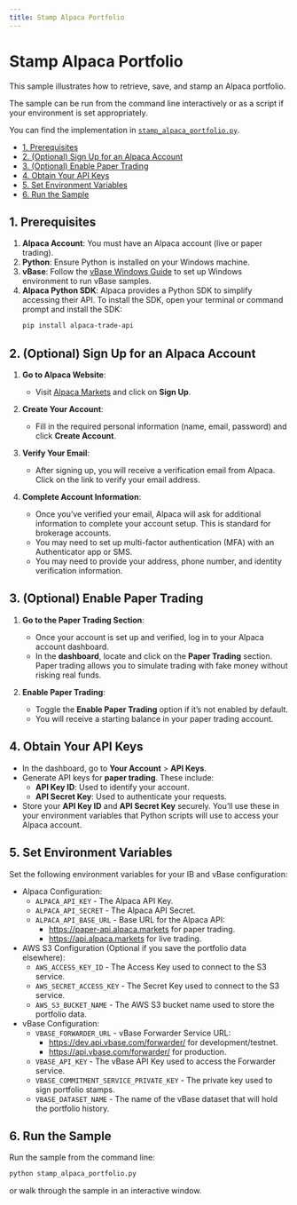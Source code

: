```yaml
---
title: Stamp Alpaca Portfolio
---
```


<!-- omit in toc -->
# Stamp Alpaca Portfolio

This sample illustrates how to retrieve, save, and stamp an Alpaca portfolio.

The sample can be run from the command line interactively or as a script if your environment is set appropriately.

You can find the implementation in [`stamp_alpaca_portfolio.py`](https://github.com/validityBase/vbase-py-samples/blob/main/samples/stamp_alpaca_portfolio.py).

- [1. Prerequisites](#1-prerequisites)
- [2. (Optional) Sign Up for an Alpaca Account](#2-optional-sign-up-for-an-alpaca-account)
- [3. (Optional) Enable Paper Trading](#3-optional-enable-paper-trading)
- [4. Obtain Your API Keys](#4-obtain-your-api-keys)
- [5. Set Environment Variables](#5-set-environment-variables)
- [6. Run the Sample](#6-run-the-sample)

## 1. Prerequisites

1. **Alpaca Account**: You must have an Alpaca account (live or paper trading).
2. **Python**: Ensure Python is installed on your Windows machine.
3. **vBase**: Follow the [vBase Windows Guide](windows_guide.md) to set up Windows environment to run vBase samples.
4. **Alpaca Python SDK**: Alpaca provides a Python SDK to simplify accessing their API.
    To install the SDK, open your terminal or command prompt and install the SDK:
    ```bash
    pip install alpaca-trade-api
    ```

## 2. (Optional) Sign Up for an Alpaca Account

1. **Go to Alpaca Website**: 
   - Visit [Alpaca Markets](https://alpaca.markets/) and click on **Sign Up**.

2. **Create Your Account**:
   - Fill in the required personal information (name, email, password) and click **Create Account**.
   
3. **Verify Your Email**:
   - After signing up, you will receive a verification email from Alpaca. Click on the link to verify your email address.

4. **Complete Account Information**:
   - Once you’ve verified your email, Alpaca will ask for additional information to complete your account setup. This is standard for brokerage accounts.
   - You may need to set up multi-factor authentication (MFA) with an Authenticator app or SMS.
   - You may need to provide your address, phone number, and identity verification information.

## 3. (Optional) Enable Paper Trading

1. **Go to the Paper Trading Section**:
   - Once your account is set up and verified, log in to your Alpaca account dashboard.
   - In the **dashboard**, locate and click on the **Paper Trading** section. Paper trading allows you to simulate trading with fake money without risking real funds.

2. **Enable Paper Trading**:
   - Toggle the **Enable Paper Trading** option if it’s not enabled by default.
   - You will receive a starting balance in your paper trading account.

## 4. Obtain Your API Keys

   - In the dashboard, go to **Your Account** > **API Keys**.
   - Generate API keys for **paper trading**. These include:
     - **API Key ID**: Used to identify your account.
     - **API Secret Key**: Used to authenticate your requests.
   - Store your **API Key ID** and **API Secret Key** securely. You’ll use these in your environment variables that Python scripts will use to access your Alpaca account.

## 5. Set Environment Variables

Set the following environment variables for your IB and vBase configuration:
   - Alpaca Configuration:
     - `ALPACA_API_KEY` - The Alpaca API Key.
     - `ALPACA_API_SECRET` - The Alpaca API Secret.
     - `ALPACA_API_BASE_URL` - Base URL for the Alpaca API:
       - https://paper-api.alpaca.markets for paper trading.
       - https://api.alpaca.markets for live trading.
   - AWS S3 Configuration (Optional if you save the portfolio data elsewhere):
     - `AWS_ACCESS_KEY_ID` - The Access Key used to connect to the S3 service.
     - `AWS_SECRET_ACCESS_KEY` - The Secret Key used to connect to the S3 service.
     - `AWS_S3_BUCKET_NAME` - The AWS S3 bucket name used to store the portfolio data.
   - vBase Configuration:
     - `VBASE_FORWARDER_URL` - vBase Forwarder Service URL:
       - https://dev.api.vbase.com/forwarder/ for development/testnet.
       - https://api.vbase.com/forwarder/ for production.
     - `VBASE_API_KEY` - The vBase API Key used to access the Forwarder service.
     - `VBASE_COMMITMENT_SERVICE_PRIVATE_KEY` - The private key used to sign portfolio stamps.
     - `VBASE_DATASET_NAME` - The name of the vBase dataset that will hold the portfolio history.

## 6. Run the Sample

Run the sample from the command line:
   ```bash
   python stamp_alpaca_portfolio.py
   ```
or walk through the sample in an interactive window.
